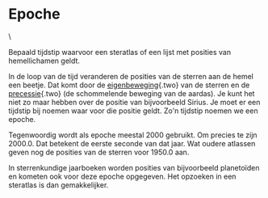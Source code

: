 # Epoche

\

Bepaald tijdstip waarvoor een steratlas of een lijst met posities van
hemellichamen geldt.

In de loop van de tijd veranderen de posities van de sterren aan de
hemel een beetje. Dat komt door de [eigenbeweging](eigenbew.html){.two}
van de sterren en de [precessie](precessi.html){.two} (de schommelende
beweging van de aardas). Je kunt het niet zo maar hebben over de positie
van bijvoorbeeld Sirius. Je moet er een tijdstip bij noemen waar voor
die positie geldt. Zo\'n tijdstip noemen we een epoche.

Tegenwoordig wordt als epoche meestal 2000 gebruikt. Om precies te zijn
2000.0. Dat betekent de eerste seconde van dat jaar. Wat oudere atlassen
geven nog de posities van de sterren voor 1950.0 aan.

In sterrenkundige jaarboeken worden posities van bijvoorbeeld
planetoïden en kometen ook voor deze epoche opgegeven. Het opzoeken in
een steratlas is dan gemakkelijker.
